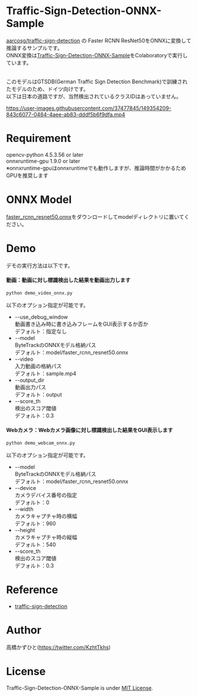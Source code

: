 # Traffic-Sign-Detection-ONNX-Sample
[aarcosg/traffic-sign-detection](https://github.com/aarcosg/traffic-sign-detection) の Faster RCNN ResNet50をONNXに変換して推論するサンプルです。<br>
ONNX変換は[Traffic-Sign-Detection-ONNX-Sample](Traffic-Sign-Detection-ONNX-Sample)をColaboratoryで実行しています。<br><br>

このモデルはGTSDB(German Traffic Sign Detection Benchmark)で訓練されたモデルのため、ドイツ向けです。<br>
以下は日本の道路ですが、当然検出されているクラスIDはあっていません。<br>

https://user-images.githubusercontent.com/37477845/149354209-843c6077-0484-4aee-ab83-dddf5b6f9dfa.mp4

# Requirement 
opencv-python 4.5.3.56 or later<br>
onnxruntime-gpu 1.9.0 or later<br>
※onnxruntime-gpuはonnxruntimeでも動作しますが、推論時間がかかるためGPUを推奨します<br>

# ONNX Model
[faster_rcnn_resnet50.onnx](https://drive.google.com/u/3/uc?id=1L8XrIwZsaz4F_jt1GG_v3-Sbft9bPSzB&export=download)をダウンロードしてmodelディレクトリに置いてください。

# Demo
デモの実行方法は以下です。
#### 動画：動画に対し標識検出した結果を動画出力します
```bash
python demo_video_onnx.py
```
以下のオプション指定が可能です。
* --use_debug_window<br>
動画書き込み時に書き込みフレームをGUI表示するか否か<br>
デフォルト：指定なし
* --model<br>
ByteTrackのONNXモデル格納パス<br>
デフォルト：model/faster_rcnn_resnet50.onnx
* --video<br>
入力動画の格納パス<br>
デフォルト：sample.mp4
* --output_dir<br>
動画出力パス<br>
デフォルト：output
* --score_th<br>
検出のスコア閾値<br>
デフォルト：0.3

#### Webカメラ：Webカメラ画像に対し標識検出した結果をGUI表示します
```bash
python demo_webcam_onnx.py
```
以下のオプション指定が可能です。
* --model<br>
ByteTrackのONNXモデル格納パス<br>
デフォルト：model/faster_rcnn_resnet50.onnx
* --device<br>
カメラデバイス番号の指定<br>
デフォルト：0
* --width<br>
カメラキャプチャ時の横幅<br>
デフォルト：960
* --height<br>
カメラキャプチャ時の縦幅<br>
デフォルト：540
* --score_th<br>
検出のスコア閾値<br>
デフォルト：0.3

# Reference
* [traffic-sign-detection](https://github.com/aarcosg/traffic-sign-detection)

# Author
高橋かずひと(https://twitter.com/KzhtTkhs)
 
# License 
Traffic-Sign-Detection-ONNX-Sample is under [MIT License](LICENSE).
